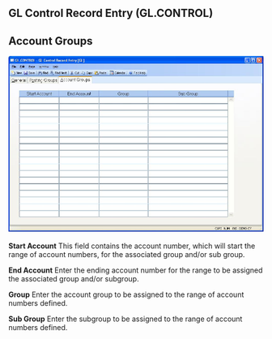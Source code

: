 ##  GL Control Record Entry (GL.CONTROL)

<PageHeader />

##  Account Groups

![](./GL-CONTROL-3.jpg)

**Start Account** This field contains the account number, which will start the
range of account numbers, for the associated group and/or sub group.  
  
**End Account** Enter the ending account number for the range to be assigned
the associated group and/or subgroup.  
  
**Group** Enter the account group to be assigned to the range of account
numbers defined.  
  
**Sub Group** Enter the subgroup to be assigned to the range of account
numbers defined.  
  
  
<badge text= "Version 8.10.57" vertical="middle" />

<PageFooter />